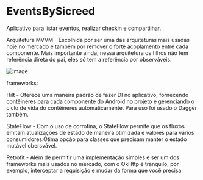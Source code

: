 # EventsBySicreed

Aplicativo para listar eventos, realizar checkin e compartilhar.

Arquitetura MVVM - Escolhida por ser uma das arquiteturas mais usadas hoje no mercado e também por remover o forte acoplamento entre cada componente. Mais importante ainda, 
nessa arquitetura os filhos não tem referência direta do pai, eles só tem a referência por observáveis.

![image](https://user-images.githubusercontent.com/2738131/149030441-60b2fa1f-c1a3-4f54-8275-8bba8a03a7d9.png)


frameworks:

Hilt - Oferece uma maneira padrão de fazer DI no aplicativo, fornecendo contêineres para cada componente do Android no projeto e gerenciando o ciclo de vida do contêineres
automaticamente. Para uso foi usado o Dagger também.

StateFlow - Com o uso de corrotina, o StateFlow permite que os fluxos emitam atualizações de estado de maneira otimizada e valores para vários consumidores.Ótima opção para classes que precisam manter o estado mutável obersvável.

Retrofit - Além de permitir uma implementação simples e ser um dos frameworks mais usados no mercado, com o OkHttp é tranquilo, por exemplo, interceptar a requisição e mudar da forma que você precisa.
